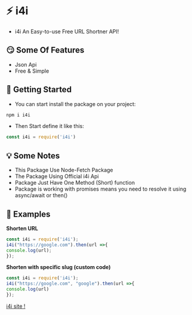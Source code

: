 ﻿# ⚡ i4i
- i4i An Easy-to-use Free URL Shortner API!
## 😏 Some Of Features
- Json Api
- Free & Simple
## 🔌 Getting Started
- You can start install the package on your project:
```bash
npm i i4i
```
- Then Start define it like this:
```javascript
const i4i = require('i4i')
```

## 💡 Some Notes 
- This Package Use Node-Fetch Package
- The Package Using Official i4i Api
- Package Just Have One Method (Short) function
- Package is working with promises means you need to resolve it using async/await or then()

## 🔋 Examples
**Shorten URL**
```js
const i4i = require('i4i');
i4i("https://google.com").then(url =>{
console.log(url);
});
```
**Shorten with specific slug (custom code)**
```js
const i4i = require('i4i');
i4i("https://google.com", "google").then(url =>{
console.log(url)
});
```
[i4i site !](https://i4i.me)
